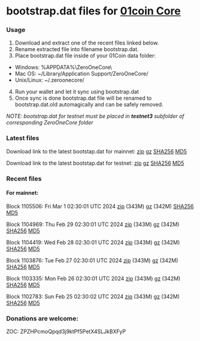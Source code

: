 # bootstrap.dat files for [01coin Core](https://01coin.io)

### Usage

1. Download and extract one of the recent files linked below.
2. Rename extracted file into filename bootstrap.dat.
3. Place bootstrap.dat file inside of your 01Coin data folder:
 - Windows: %APPDATA%\ZeroOneCore\
 - Mac OS: ~/Library/Application Support/ZeroOneCore/
 - Unix/Linux: ~/.zeroonecore/
4. Run your wallet and let it sync using bootstrap.dat
5. Once sync is done bootstrap.dat file will be renamed to bootstrap.dat.old automagically and can be safely removed.

_NOTE: bootstrap.dat for testnet must be placed in **testnet3** subfolder of corresponding ZeroOneCore folder_

### Latest files
Download link to the latest bootstap.dat for mainnet: [zip](https://files.01coin.io/mainnet/bootstrap.dat.zip) [gz](https://files.01coin.io/mainnet/bootstrap.dat.tar.gz) [SHA256](https://files.01coin.io/mainnet/sha256.txt) [MD5](https://files.01coin.io/mainnet/md5.txt)

Download link to the latest bootstap.dat for testnet: [zip](https://files.01coin.io/testnet/bootstrap.dat.zip) [gz](https://files.01coin.io/testnet/bootstrap.dat.tar.gz) [SHA256](https://files.01coin.io/testnet/sha256.txt) [MD5](https://files.01coin.io/testnet/md5.txt)

### Recent files

#### For mainnet:

Block 1105506: Fri Mar  1 02:30:01 UTC 2024 [zip](https://files.01coin.io/mainnet/2024-03-01/bootstrap.dat.zip) (343M) [gz](https://files.01coin.io/mainnet/2024-03-01/bootstrap.dat.tar.gz) (342M) [SHA256](https://files.01coin.io/mainnet/2024-03-01/sha256.txt) [MD5](https://files.01coin.io/mainnet/2024-03-01/md5.txt)

Block 1104969: Thu Feb 29 02:30:01 UTC 2024 [zip](https://files.01coin.io/mainnet/2024-02-29/bootstrap.dat.zip) (343M) [gz](https://files.01coin.io/mainnet/2024-02-29/bootstrap.dat.tar.gz) (342M) [SHA256](https://files.01coin.io/mainnet/2024-02-29/sha256.txt) [MD5](https://files.01coin.io/mainnet/2024-02-29/md5.txt)

Block 1104419: Wed Feb 28 02:30:01 UTC 2024 [zip](https://files.01coin.io/mainnet/2024-02-28/bootstrap.dat.zip) (343M) [gz](https://files.01coin.io/mainnet/2024-02-28/bootstrap.dat.tar.gz) (342M) [SHA256](https://files.01coin.io/mainnet/2024-02-28/sha256.txt) [MD5](https://files.01coin.io/mainnet/2024-02-28/md5.txt)

Block 1103876: Tue Feb 27 02:30:01 UTC 2024 [zip](https://files.01coin.io/mainnet/2024-02-27/bootstrap.dat.zip) (343M) [gz](https://files.01coin.io/mainnet/2024-02-27/bootstrap.dat.tar.gz) (342M) [SHA256](https://files.01coin.io/mainnet/2024-02-27/sha256.txt) [MD5](https://files.01coin.io/mainnet/2024-02-27/md5.txt)

Block 1103335: Mon Feb 26 02:30:01 UTC 2024 [zip](https://files.01coin.io/mainnet/2024-02-26/bootstrap.dat.zip) (343M) [gz](https://files.01coin.io/mainnet/2024-02-26/bootstrap.dat.tar.gz) (342M) [SHA256](https://files.01coin.io/mainnet/2024-02-26/sha256.txt) [MD5](https://files.01coin.io/mainnet/2024-02-26/md5.txt)

Block 1102783: Sun Feb 25 02:30:02 UTC 2024 [zip](https://files.01coin.io/mainnet/2024-02-25/bootstrap.dat.zip) (343M) [gz](https://files.01coin.io/mainnet/2024-02-25/bootstrap.dat.tar.gz) (342M) [SHA256](https://files.01coin.io/mainnet/2024-02-25/sha256.txt) [MD5](https://files.01coin.io/mainnet/2024-02-25/md5.txt)


### Donations are welcome:

ZOC: ZPZHPcmoQpqd3j9ktPf5PetX4SLJkBXFyP
